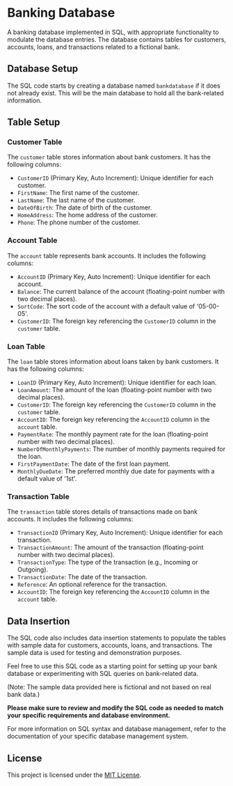 # Banking Database
A banking database implemented in SQL, with appropriate functionality to modulate the database entries. The database contains tables for customers, accounts, loans, and transactions related to a fictional bank.

## Database Setup

The SQL code starts by creating a database named `bankdatabase` if it does not already exist. This will be the main database to hold all the bank-related information.

## Table Setup

### Customer Table

The `customer` table stores information about bank customers. It has the following columns:

- `CustomerID` (Primary Key, Auto Increment): Unique identifier for each customer.
- `FirstName`: The first name of the customer.
- `LastName`: The last name of the customer.
- `DateOfBirth`: The date of birth of the customer.
- `HomeAddress`: The home address of the customer.
- `Phone`: The phone number of the customer.

### Account Table

The `account` table represents bank accounts. It includes the following columns:

- `AccountID` (Primary Key, Auto Increment): Unique identifier for each account.
- `Balance`: The current balance of the account (floating-point number with two decimal places).
- `SortCode`: The sort code of the account with a default value of '05-00-05'.
- `CustomerID`: The foreign key referencing the `CustomerID` column in the `customer` table.

### Loan Table

The `loan` table stores information about loans taken by bank customers. It has the following columns:

- `LoanID` (Primary Key, Auto Increment): Unique identifier for each loan.
- `LoanAmount`: The amount of the loan (floating-point number with two decimal places).
- `CustomerID`: The foreign key referencing the `CustomerID` column in the `customer` table.
- `AccountID`: The foreign key referencing the `AccountID` column in the `account` table.
- `PaymentRate`: The monthly payment rate for the loan (floating-point number with two decimal places).
- `NumberOfMonthlyPayments`: The number of monthly payments required for the loan.
- `FirstPaymentDate`: The date of the first loan payment.
- `MonthlyDueDate`: The preferred monthly due date for payments with a default value of '1st'.

### Transaction Table

The `transaction` table stores details of transactions made on bank accounts. It includes the following columns:

- `TransactionID` (Primary Key, Auto Increment): Unique identifier for each transaction.
- `TransactionAmount`: The amount of the transaction (floating-point number with two decimal places).
- `TransactionType`: The type of the transaction (e.g., Incoming or Outgoing).
- `TransactionDate`: The date of the transaction.
- `Reference`: An optional reference for the transaction.
- `AccountID`: The foreign key referencing the `AccountID` column in the `account` table.

## Data Insertion

The SQL code also includes data insertion statements to populate the tables with sample data for customers, accounts, loans, and transactions. The sample data is used for testing and demonstration purposes.

Feel free to use this SQL code as a starting point for setting up your bank database or experimenting with SQL queries on bank-related data.

(Note: The sample data provided here is fictional and not based on real bank data.)

**Please make sure to review and modify the SQL code as needed to match your specific requirements and database environment.**

For more information on SQL syntax and database management, refer to the documentation of your specific database management system.

## License
This project is licensed under the [MIT License](LICENSE.md).
